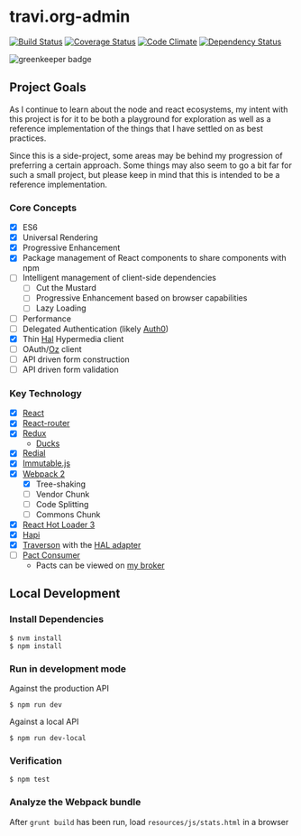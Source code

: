 travi.org-admin
===============

[![Build Status](https://img.shields.io/circleci/project/travi/travi.org-admin.svg?style=flat)](https://circleci.com/gh/travi/travi.org-admin)
[![Coverage Status](http://img.shields.io/coveralls/travi/travi.org-admin.svg?style=flat)](https://coveralls.io/r/travi/travi.org-admin?branch=master)
[![Code Climate](http://img.shields.io/codeclimate/github/travi/travi.org-admin.svg?style=flat)](https://codeclimate.com/github/travi/travi.org-admin)
[![Dependency Status](http://img.shields.io/gemnasium/travi/travi.org-admin.svg?style=flat)](https://gemnasium.com/travi/travi.org-admin)

![greenkeeper badge](https://badges.greenkeeper.io/travi/travi.org-admin.svg)

## Project Goals

As I continue to learn about the node and react ecosystems, my intent with this project is for it to be both a playground
for exploration as well as a reference implementation of the things that I have settled on as best practices.

Since this is a side-project, some areas may be behind my progression of preferring a certain approach. Some things may
also seem to go a bit far for such a small project, but please keep in mind that this is intended to be a reference
implementation.

### Core Concepts

- [x] ES6
- [x] Universal Rendering
- [x] Progressive Enhancement
- [x] Package management of React components to share components with npm
- [ ] Intelligent management of client-side dependencies
    - [ ] Cut the Mustard
    - [ ] Progressive Enhancement based on browser capabilities
    - [ ] Lazy Loading
- [ ] Performance
- [ ] Delegated Authentication (likely [Auth0](https://auth0.com/))
- [x] Thin [Hal](http://stateless.co/hal_specification.html) Hypermedia client
- [ ] OAuth/[Oz](https://github.com/hueniverse/oz) client
- [ ] API driven form construction
- [ ] API driven form validation

### Key Technology
- [x] [React](https://facebook.github.io/react/)
- [x] [React-router](https://github.com/rackt/react-router)
- [x] [Redux](http://rackt.org/redux/)
    * [Ducks](https://github.com/erikras/ducks-modular-redux)
- [x] [Redial](https://github.com/markdalgleish/redial)
- [x] [Immutable.js](https://facebook.github.io/immutable-js/)
- [x] [Webpack 2](https://webpack.github.io/)
    - [x] Tree-shaking
    - [ ] Vendor Chunk
    - [ ] Code Splitting
    - [ ] Commons Chunk
- [x] [React Hot Loader 3](https://github.com/gaearon/react-hot-loader)
- [x] [Hapi](https://hapijs.com)
- [x] [Traverson](https://github.com/basti1302/traverson) with the [HAL adapter](https://github.com/basti1302/traverson-hal)
- [ ] [Pact Consumer](https://github.com/pact-foundation/grunt-pact)
    - Pacts can be viewed on [my broker](https://pact-api.travi.org)

## Local Development

### Install Dependencies
```
$ nvm install
$ npm install
```

### Run in development mode
Against the production API
```
$ npm run dev
```

Against a local API
```
$ npm run dev-local
```

### Verification
```
$ npm test
```

### Analyze the Webpack bundle
After `grunt build` has been run, load `resources/js/stats.html` in a browser
